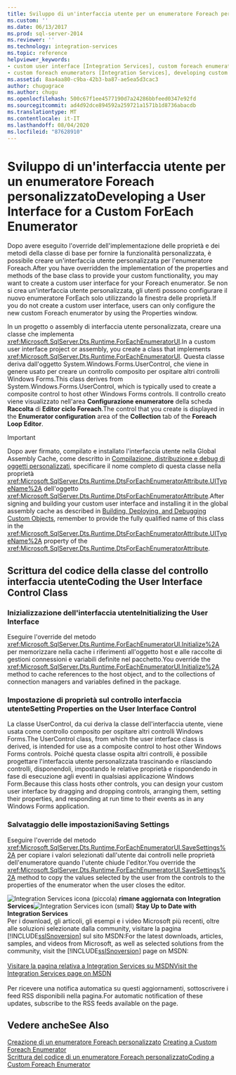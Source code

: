 ```yaml
---
title: Sviluppo di un'interfaccia utente per un enumeratore Foreach personalizzato | Microsoft Docs
ms.custom: ''
ms.date: 06/13/2017
ms.prod: sql-server-2014
ms.reviewer: ''
ms.technology: integration-services
ms.topic: reference
helpviewer_keywords:
- custom user interface [Integration Services], custom foreach enumerators
- custom foreach enumerators [Integration Services], developing custom user interface
ms.assetid: 8aa4aa80-c9ba-42b3-ba87-ae5ea5d3cac3
author: chugugrace
ms.author: chugu
ms.openlocfilehash: 500c67f1ee4577190d7a24286bbfeed0347e92fd
ms.sourcegitcommit: ad4d92dce894592a259721a1571b1d8736abacdb
ms.translationtype: MT
ms.contentlocale: it-IT
ms.lasthandoff: 08/04/2020
ms.locfileid: "87628910"
---
```

# <a name="developing-a-user-interface-for-a-custom-foreach-enumerator"></a><span data-ttu-id="e4ac5-102">Sviluppo di un'interfaccia utente per un enumeratore Foreach personalizzato</span><span class="sxs-lookup"><span data-stu-id="e4ac5-102">Developing a User Interface for a Custom ForEach Enumerator</span></span>
  <span data-ttu-id="e4ac5-103">Dopo avere eseguito l'override dell'implementazione delle proprietà e dei metodi della classe di base per fornire la funzionalità personalizzata, è possibile creare un'interfaccia utente personalizzata per l'enumeratore Foreach.</span><span class="sxs-lookup"><span data-stu-id="e4ac5-103">After you have overridden the implementation of the properties and methods of the base class to provide your custom functionality, you may want to create a custom user interface for your Foreach enumerator.</span></span> <span data-ttu-id="e4ac5-104">Se non si crea un'interfaccia utente personalizzata, gli utenti possono configurare il nuovo enumeratore ForEach solo utilizzando la finestra delle proprietà.</span><span class="sxs-lookup"><span data-stu-id="e4ac5-104">If you do not create a custom user interface, users can only configure the new custom Foreach enumerator by using the Properties window.</span></span>  
  
 <span data-ttu-id="e4ac5-105">In un progetto o assembly di interfaccia utente personalizzata, creare una classe che implementa <xref:Microsoft.SqlServer.Dts.Runtime.ForEachEnumeratorUI>.</span><span class="sxs-lookup"><span data-stu-id="e4ac5-105">In a custom user interface project or assembly, you create a class that implements <xref:Microsoft.SqlServer.Dts.Runtime.ForEachEnumeratorUI>.</span></span> <span data-ttu-id="e4ac5-106">Questa classe deriva dall'oggetto System.Windows.Forms.UserControl, che viene in genere usato per creare un controllo composito per ospitare altri controlli Windows Forms.</span><span class="sxs-lookup"><span data-stu-id="e4ac5-106">This class derives from System.Windows.Forms.UserControl, which is typically used to create a composite control to host other Windows Forms controls.</span></span> <span data-ttu-id="e4ac5-107">Il controllo creato viene visualizzato nell'area **Configurazione enumeratore** della scheda **Raccolta** di **Editor ciclo Foreach**.</span><span class="sxs-lookup"><span data-stu-id="e4ac5-107">The control that you create is displayed in the **Enumerator configuration** area of the **Collection** tab of the **Foreach Loop Editor**.</span></span>  
  
> [!IMPORTANT]  
>  <span data-ttu-id="e4ac5-108">Dopo aver firmato, compilato e installato l'interfaccia utente nella Global Assembly Cache, come descritto in [Compilazione, distribuzione e debug di oggetti personalizzati](../building-deploying-and-debugging-custom-objects.md), specificare il nome completo di questa classe nella proprietà <xref:Microsoft.SqlServer.Dts.Runtime.DtsForEachEnumeratorAttribute.UITypeName%2A> dell'oggetto <xref:Microsoft.SqlServer.Dts.Runtime.DtsForEachEnumeratorAttribute>.</span><span class="sxs-lookup"><span data-stu-id="e4ac5-108">After signing and building your custom user interface and installing it in the global assembly cache as described in [Building, Deploying, and Debugging Custom Objects](../building-deploying-and-debugging-custom-objects.md), remember to provide the fully qualified name of this class in the <xref:Microsoft.SqlServer.Dts.Runtime.DtsForEachEnumeratorAttribute.UITypeName%2A> property of the <xref:Microsoft.SqlServer.Dts.Runtime.DtsForEachEnumeratorAttribute>.</span></span>  
  
## <a name="coding-the-user-interface-control-class"></a><span data-ttu-id="e4ac5-109">Scrittura del codice della classe del controllo interfaccia utente</span><span class="sxs-lookup"><span data-stu-id="e4ac5-109">Coding the User Interface Control Class</span></span>  
  
### <a name="initializing-the-user-interface"></a><span data-ttu-id="e4ac5-110">Inizializzazione dell'interfaccia utente</span><span class="sxs-lookup"><span data-stu-id="e4ac5-110">Initializing the User Interface</span></span>  
 <span data-ttu-id="e4ac5-111">Eseguire l'override del metodo <xref:Microsoft.SqlServer.Dts.Runtime.ForEachEnumeratorUI.Initialize%2A> per memorizzare nella cache i riferimenti all'oggetto host e alle raccolte di gestioni connessioni e variabili definite nel pacchetto.</span><span class="sxs-lookup"><span data-stu-id="e4ac5-111">You override the <xref:Microsoft.SqlServer.Dts.Runtime.ForEachEnumeratorUI.Initialize%2A> method to cache references to the host object, and to the collections of connection managers and variables defined in the package.</span></span>  
  
### <a name="setting-properties-on-the-user-interface-control"></a><span data-ttu-id="e4ac5-112">Impostazione di proprietà sul controllo interfaccia utente</span><span class="sxs-lookup"><span data-stu-id="e4ac5-112">Setting Properties on the User Interface Control</span></span>  
 <span data-ttu-id="e4ac5-113">La classe UserControl, da cui deriva la classe dell'interfaccia utente, viene usata come controllo composito per ospitare altri controlli Windows Forms.</span><span class="sxs-lookup"><span data-stu-id="e4ac5-113">The UserControl class, from which the user interface class is derived, is intended for use as a composite control to host other Windows Forms controls.</span></span> <span data-ttu-id="e4ac5-114">Poiché questa classe ospita altri controlli, è possibile progettare l'interfaccia utente personalizzata trascinando e rilasciando controlli, disponendoli, impostando le relative proprietà e rispondendo in fase di esecuzione agli eventi in qualsiasi applicazione Windows Form.</span><span class="sxs-lookup"><span data-stu-id="e4ac5-114">Because this class hosts other controls, you can design your custom user interface by dragging and dropping controls, arranging them, setting their properties, and responding at run time to their events as in any Windows Forms application.</span></span>  
  
### <a name="saving-settings"></a><span data-ttu-id="e4ac5-115">Salvataggio delle impostazioni</span><span class="sxs-lookup"><span data-stu-id="e4ac5-115">Saving Settings</span></span>  
 <span data-ttu-id="e4ac5-116">Eseguire l'override del metodo <xref:Microsoft.SqlServer.Dts.Runtime.ForEachEnumeratorUI.SaveSettings%2A> per copiare i valori selezionati dall'utente dai controlli nelle proprietà dell'enumeratore quando l'utente chiude l'editor.</span><span class="sxs-lookup"><span data-stu-id="e4ac5-116">You override the <xref:Microsoft.SqlServer.Dts.Runtime.ForEachEnumeratorUI.SaveSettings%2A> method to copy the values selected by the user from the controls to the properties of the enumerator when the user closes the editor.</span></span>  
  
<span data-ttu-id="e4ac5-117">![Integration Services icona (piccola)](../../media/dts-16.gif "Icona di Integration Services (piccola)")  **rimane aggiornata con Integration Services**</span><span class="sxs-lookup"><span data-stu-id="e4ac5-117">![Integration Services icon (small)](../../media/dts-16.gif "Integration Services icon (small)")  **Stay Up to Date with Integration Services**</span></span><br /> <span data-ttu-id="e4ac5-118">Per i download, gli articoli, gli esempi e i video Microsoft più recenti, oltre alle soluzioni selezionate dalla community, visitare la pagina [!INCLUDE[ssISnoversion](../../../includes/ssisnoversion-md.md)] sul sito MSDN:</span><span class="sxs-lookup"><span data-stu-id="e4ac5-118">For the latest downloads, articles, samples, and videos from Microsoft, as well as selected solutions from the community, visit the [!INCLUDE[ssISnoversion](../../../includes/ssisnoversion-md.md)] page on MSDN:</span></span><br /><br /> [<span data-ttu-id="e4ac5-119">Visitare la pagina relativa a Integration Services su MSDN</span><span class="sxs-lookup"><span data-stu-id="e4ac5-119">Visit the Integration Services page on MSDN</span></span>](https://go.microsoft.com/fwlink/?LinkId=136655)<br /><br /> <span data-ttu-id="e4ac5-120">Per ricevere una notifica automatica su questi aggiornamenti, sottoscrivere i feed RSS disponibili nella pagina.</span><span class="sxs-lookup"><span data-stu-id="e4ac5-120">For automatic notification of these updates, subscribe to the RSS feeds available on the page.</span></span>  
  
## <a name="see-also"></a><span data-ttu-id="e4ac5-121">Vedere anche</span><span class="sxs-lookup"><span data-stu-id="e4ac5-121">See Also</span></span>  
 <span data-ttu-id="e4ac5-122">[Creazione di un enumeratore Foreach personalizzato](creating-a-custom-foreach-enumerator.md) </span><span class="sxs-lookup"><span data-stu-id="e4ac5-122">[Creating a Custom Foreach Enumerator](creating-a-custom-foreach-enumerator.md) </span></span>  
 [<span data-ttu-id="e4ac5-123">Scrittura del codice di un enumeratore Foreach personalizzato</span><span class="sxs-lookup"><span data-stu-id="e4ac5-123">Coding a Custom Foreach Enumerator</span></span>](coding-a-custom-foreach-enumerator.md)  
  
  
